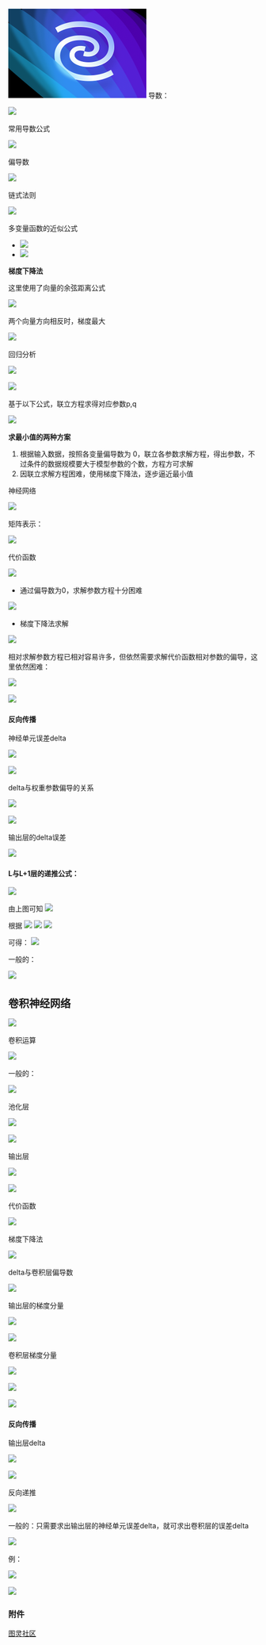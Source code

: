 ![](/attachments/Pasted%20image%2020240718150456.png)
导数：

![](attachments/Pasted%20image%2020240425100735.png)
  
常用导数公式

![](attachments/Pasted%20image%2020240425100835.png)

偏导数

![](attachments/Pasted%20image%2020240425101017.png)

链式法则

![](attachments/Pasted%20image%2020240425101130.png)

多变量函数的近似公式
- ![](attachments/Pasted%20image%2020240425101330.png)
- ![](attachments/Pasted%20image%2020240425101409.png)

**梯度下降法**

这里使用了向量的余弦距离公式

![](attachments/Pasted%20image%2020240425101500.png)

两个向量方向相反时，梯度最大

![](attachments/Pasted%20image%2020240425101520.png)

回归分析

![](attachments/Pasted%20image%2020240425102139.png)

![](attachments/Pasted%20image%2020240425102127.png)

基于以下公式，联立方程求得对应参数p,q

![](attachments/Pasted%20image%2020240425102212.png)

**求最小值的两种方案**
1. 根据输入数据，按照各变量偏导数为 0，联立各参数求解方程，得出参数，不过条件的数据规模要大于模型参数的个数，方程方可求解
2. 因联立求解方程困难，使用梯度下降法，逐步逼近最小值

神经网络

![](attachments/Pasted%20image%2020240425103134.png)

矩阵表示：

![](attachments/Pasted%20image%2020240506191116.png)

代价函数

![](attachments/20240425103715.jpg)
- 通过偏导数为0，求解参数方程十分困难

![](attachments/Pasted%20image%2020240425103222.png)

- 梯度下降法求解

![](attachments/Pasted%20image%2020240425103409.png)

相对求解参数方程已相对容易许多，但依然需要求解代价函数相对参数的偏导，这里依然困难：

![](attachments/Pasted%20image%2020240425103600.png)

![](attachments/20240425104023.jpg)


#### 反向传播
神经单元误差delta

![](attachments/Pasted%20image%2020240425104140.png)

![](attachments/20240425104213.jpg)

delta与权重参数偏导的关系

![](attachments/20240425104349.jpg)

![](attachments/Pasted%20image%2020240425104722.png)

输出层的delta误差

![](attachments/Pasted%20image%2020240425104839.png)

#### L与L+1层的递推公式：

![](attachments/20240606172500.jpg)

由上图可知
![](attachments/Pasted%20image%2020240606172518.png)

根据 ![](attachments/Pasted%20image%2020240606172741.png)  ![](attachments/Pasted%20image%2020240606172756.png)  ![](attachments/Pasted%20image%2020240606172805.png)

可得： ![](attachments/Pasted%20image%2020240606172640.png)

一般的：

![](attachments/Pasted%20image%2020240425104946.png)

## 卷积神经网络

![](attachments/20240425105321.jpg)

卷积运算

![](attachments/20240425105631.jpg)

一般的：

![](attachments/Pasted%20image%2020240425110941.png)

池化层

![](attachments/20240425110049.jpg)

![](attachments/Pasted%20image%2020240425111007.png)

输出层

![](attachments/20240425110128.jpg)

![](attachments/Pasted%20image%2020240425111024.png)

代价函数

![](attachments/Pasted%20image%2020240425110307.png)

梯度下降法

![](attachments/Pasted%20image%2020240425111230.png)

delta与卷积层偏导数

![](attachments/20240425111525.jpg)

输出层的梯度分量

![](attachments/Pasted%20image%2020240425111715.png)

![](attachments/Pasted%20image%2020240425112141.png)

卷积层梯度分量

![](attachments/20240425112043.jpg)

![](attachments/Pasted%20image%2020240425112222.png)

![](attachments/Pasted%20image%2020240425112229.png)

#### 反向传播

输出层delta

![](attachments/Pasted%20image%2020240425112501.png)

![](attachments/Pasted%20image%2020240425112347.png)

反向递推

![](attachments/20240425112553.jpg)

一般的：只需要求出输出层的神经单元误差delta，就可求出卷积层的误差delta

![](attachments/Pasted%20image%2020240425112803.png)

例：

![](attachments/Pasted%20image%2020240425113138.png)

![](attachments/20240425113008.jpg)

### 附件

[图灵社区](http://www.ituring.com.cn/book/2593)
